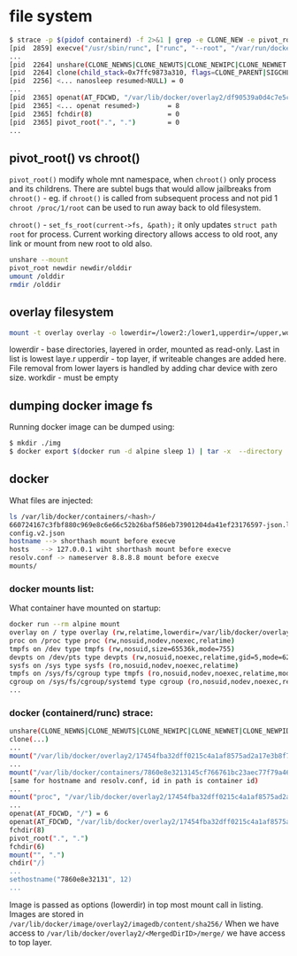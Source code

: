 # file system


``` bash
$ strace -p $(pidof containerd) -f 2>&1 | grep -e CLONE_NEW -e pivot_root -e overlay2 -e execve
[pid  2859] execve("/usr/sbin/runc", ["runc", "--root", "/var/run/docker/runtime-runc/mob"..., "--log", "/run/containerd/io.containerd.ru"..., "--log-format", "json", "start", "a51ea5c27ebc154d5b1be1ee94349e45"...],
...
[pid  2264] unshare(CLONE_NEWNS|CLONE_NEWUTS|CLONE_NEWIPC|CLONE_NEWNET|CLONE_NEWPID) = 0
[pid  2264] clone(child_stack=0x7ffc9873a310, flags=CLONE_PARENT|SIGCHLD <unfinished ...>
[pid  2256] <... nanosleep resumed>NULL) = 0
...
[pid  2365] openat(AT_FDCWD, "/var/lib/docker/overlay2/df90539a0d4c7e5ca05a683a97bf75a5495dbb503afb55730ffddd4eb23c7727/merged", O_RDONLY|O_DIRECTORY <unfinished ...>
[pid  2365] <... openat resumed>)       = 8
[pid  2365] fchdir(8)                   = 0
[pid  2365] pivot_root(".", ".")        = 0
...
```

## pivot_root() vs chroot()
`pivot_root()` modify whole mnt namespace, when `chroot()` only process and its childrens. There are subtel bugs that would allow jailbreaks from `chroot()` - eg. if `chroot()` is called from subsequent process and not pid 1 `chroot /proc/1/root` can be used to run away back to old filesystem.

`chroot()` - `set_fs_root(current->fs, &path);` it only updates `struct path root` for process. Current working directory allows access to old root, any link or mount from new root to old also.

```bash
unshare --mount
pivot_root newdir newdir/olddir
umount /olddir
rmdir /olddir
```

## overlay filesystem
```bash
mount -t overlay overlay -o lowerdir=/lower2:/lower1,upperdir=/upper,workdir=/work /merged
```
lowerdir - base directories, layered in order, mounted as read-only. Last in list is lowest laye.r
upperdir - top layer, if writeable changes are added here. File removal from lower layers is handled by adding char device with zero size.
workdir - must be empty



## dumping docker image fs
Running docker image can be dumped using:
```bash
$ mkdir ./img
$ docker export $(docker run -d alpine sleep 1) | tar -x  --directory ./img/ --
```
 

## docker
What files are injected:
```bash
ls /var/lib/docker/containers/<hash>/
660724167c3fbf880c969e8c6e66c52b26baf586eb73901204da41ef23176597-json.log.  --> run date -> {"log":"Sat Apr 10 12:20:28 UTC 2021\n","stream":"stdout","time":"2021-04-10T12:20:28.327508287Z"}
config.v2.json
hostname --> shorthash mount before execve
hosts   --> 127.0.0.1 wiht shorthash mount before execve
resolv.conf -> nameserver 8.8.8.8 mount before execve 
mounts/
```

### docker mounts list:
What container have mounted on startup:
```bash
docker run --rm alpine mount
overlay on / type overlay (rw,relatime,lowerdir=/var/lib/docker/overlay2/l/2SQTNARNPDB5OQ5B4JZRO6P6RC:/var/lib/docker/overlay2/l/KNGKLZKSKQDUVHVACXKJK32HSE,upperdir=/var/lib/docker/overlay2/b3ab618014d8a0145bce61414521a80dbd4a0156ca8953481628ce96f90130c6/diff,workdir=/var/lib/docker/overlay2/b3ab618014d8a0145bce61414521a80dbd4a0156ca8953481628ce96f90130c6/work)
proc on /proc type proc (rw,nosuid,nodev,noexec,relatime)
tmpfs on /dev type tmpfs (rw,nosuid,size=65536k,mode=755)
devpts on /dev/pts type devpts (rw,nosuid,noexec,relatime,gid=5,mode=620,ptmxmode=666)
sysfs on /sys type sysfs (ro,nosuid,nodev,noexec,relatime)
tmpfs on /sys/fs/cgroup type tmpfs (ro,nosuid,nodev,noexec,relatime,mode=755)
cgroup on /sys/fs/cgroup/systemd type cgroup (ro,nosuid,nodev,noexec,relatime,xattr,name=systemd)
...
```


### docker (containerd/runc) strace:

```bash
unshare(CLONE_NEWNS|CLONE_NEWUTS|CLONE_NEWIPC|CLONE_NEWNET|CLONE_NEWPID)
clone(...)
...
mount("/var/lib/docker/overlay2/17454fba32dff0215c4a1af8575ad2a17e3b8f7fb478ae59b2d9ab57ffdd6dbf/merged", "/var/lib/docker/overlay2/17454fba32dff0215c4a1af8575ad2a17e3b8f7fb478ae59b2d9ab57ffdd6dbf/merged", 0xc00015dcca, MS_BIND|MS_REC, NULL) = 0
...
mount("/var/lib/docker/containers/7860e8e3213145cf766761bc23aec77f79a46c1b733d5c0c1a5ff4b44d0b1d9e/hosts", "/var/lib/docker/overlay2/17454fba32dff0215c4a1af8575ad2a17e3b8f7fb478ae59b2d9ab57ffdd6dbf/merged/etc/hosts", ...)
[same for hostname and resolv.conf, id in path is container id)
...
mount("proc", "/var/lib/docker/overlay2/17454fba32dff0215c4a1af8575ad2a17e3b8f7fb478ae59b2d9ab57ffdd6dbf/merged/proc")
...
openat(AT_FDCWD, "/") = 6
openat(AT_FDCWD, "/var/lib/docker/overlay2/17454fba32dff0215c4a1af8575ad2a17e3b8f7fb478ae59b2d9ab57ffdd6dbf/merged") = 8
fchdir(8)
pivot_root(".", ".")
fchdir(6)
mount("", ".")
chdir("/)
...
sethostname("7860e8e32131", 12)
...
```
Image is passed as options (lowerdir) in top most mount call in listing. Images are stored in `/var/lib/docker/image/overlay2/imagedb/content/sha256/`
When we have access to `/var/lib/docker/overlay2/<MergedDirID>/merge/` we have access to top layer.
